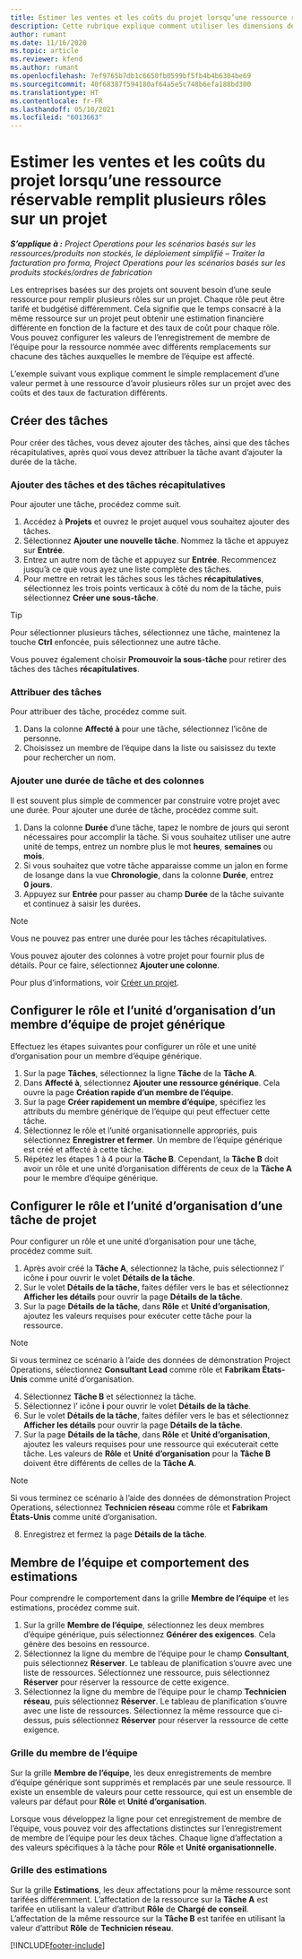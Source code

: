 ```yaml
---
title: Estimer les ventes et les coûts du projet lorsqu’une ressource réservable remplit plusieurs rôles sur un projet
description: Cette rubrique explique comment utiliser les dimensions de tarification pour prendre en charge les estimations de tarification et de coût pour une ressource qui remplit plusieurs rôles sur un projet.
author: rumant
ms.date: 11/16/2020
ms.topic: article
ms.reviewer: kfend
ms.author: rumant
ms.openlocfilehash: 7ef9765b7db1c6650fb0599bf5fb4b4b6304be69
ms.sourcegitcommit: 40f68387f594180af64a5e5c748b6efa188bd300
ms.translationtype: HT
ms.contentlocale: fr-FR
ms.lasthandoff: 05/10/2021
ms.locfileid: "6013663"
---
```

# <a name="estimate-project-sales-and-costs-when-a-bookable-resource-fills-multiple-roles-on-a-project"></a>Estimer les ventes et les coûts du projet lorsqu’une ressource réservable remplit plusieurs rôles sur un projet 

_**S’applique à :** Project Operations pour les scénarios basés sur les ressources/produits non stockés, le déploiement simplifié – Traiter la facturation pro forma, Project Operations pour les scénarios basés sur les produits stockés/ordres de fabrication_ 

Les entreprises basées sur des projets ont souvent besoin d’une seule ressource pour remplir plusieurs rôles sur un projet. Chaque rôle peut être tarifé et budgétisé différemment. Cela signifie que le temps consacré à la même ressource sur un projet peut obtenir une estimation financière différente en fonction de la facture et des taux de coût pour chaque rôle. Vous pouvez configurer les valeurs de l’enregistrement de membre de l’équipe pour la ressource nommée avec différents remplacements sur chacune des tâches auxquelles le membre de l’équipe est affecté.

L’exemple suivant vous explique comment le simple remplacement d’une valeur permet à une ressource d’avoir plusieurs rôles sur un projet avec des coûts et des taux de facturation différents.

## <a name="create-tasks"></a>Créer des tâches
Pour créer des tâches, vous devez ajouter des tâches, ainsi que des tâches récapitulatives, après quoi vous devez attribuer la tâche avant d’ajouter la durée de la tâche. 

### <a name="add-tasks-and-summary-tasks"></a>Ajouter des tâches et des tâches récapitulatives
Pour ajouter une tâche, procédez comme suit.

1. Accédez à **Projets** et ouvrez le projet auquel vous souhaitez ajouter des tâches.
2. Sélectionnez **Ajouter une nouvelle tâche**. Nommez la tâche et appuyez sur **Entrée**.
3. Entrez un autre nom de tâche et appuyez sur **Entrée**. Recommencez jusqu’à ce que vous ayez une liste complète des tâches.
3. Pour mettre en retrait les tâches sous les tâches **récapitulatives**, sélectionnez les trois points verticaux à côté du nom de la tâche, puis sélectionnez **Créer une sous-tâche**. 

  > [!TIP]
  > Pour sélectionner plusieurs tâches, sélectionnez une tâche, maintenez la touche **Ctrl** enfoncée, puis sélectionnez une autre tâche.
  >
  > Vous pouvez également choisir **Promouvoir la sous-tâche** pour retirer des tâches des tâches **récapitulatives**.

### <a name="assign-tasks"></a>Attribuer des tâches

Pour attribuer des tâche, procédez comme suit.

1. Dans la colonne **Affecté à** pour une tâche, sélectionnez l’icône de personne.
2. Choisissez un membre de l’équipe dans la liste ou saisissez du texte pour rechercher un nom.

### <a name="add-task-duration-and-columns"></a>Ajouter une durée de tâche et des colonnes

Il est souvent plus simple de commencer par construire votre projet avec une durée. Pour ajouter une durée de tâche, procédez comme suit.

1. Dans la colonne **Durée** d’une tâche, tapez le nombre de jours qui seront nécessaires pour accomplir la tâche. Si vous souhaitez utiliser une autre unité de temps, entrez un nombre plus le mot **heures**, **semaines** ou **mois**.
2. Si vous souhaitez que votre tâche apparaisse comme un jalon en forme de losange dans la vue **Chronologie**, dans la colonne **Durée**, entrez **0 jours**.
3. Appuyez sur **Entrée** pour passer au champ **Durée** de la tâche suivante et continuez à saisir les durées.

  > [!NOTE]
  > Vous ne pouvez pas entrer une durée pour les tâches récapitulatives.

Vous pouvez ajouter des colonnes à votre projet pour fournir plus de détails. Pour ce faire, sélectionnez **Ajouter une colonne**. 

Pour plus d’informations, voir [Créer un projet](https://support.microsoft.com/en-us/office/create-a-project-a5b5e823-fb2e-45fd-be00-7d84422d9749).

## <a name="set-up-the-role-and-organization-unit-for-a-generic-project-team-member"></a>Configurer le rôle et l’unité d’organisation d’un membre d’équipe de projet générique
Effectuez les étapes suivantes pour configurer un rôle et une unité d’organisation pour un membre d’équipe générique.

1. Sur la page **Tâches**, sélectionnez la ligne **Tâche** de la **Tâche A**. 
2. Dans **Affecté à**, sélectionnez **Ajouter une ressource générique**. Cela ouvre la page **Création rapide d’un membre de l’équipe**.
3. Sur la page **Créer rapidement un membre d’équipe**, spécifiez les attributs du membre générique de l’équipe qui peut effectuer cette tâche.
4. Sélectionnez le rôle et l’unité organisationnelle appropriés, puis sélectionnez **Enregistrer et fermer**. Un membre de l’équipe générique est créé et affecté à cette tâche. 
5. Répétez les étapes 1 à 4 pour la **Tâche B**. Cependant, la **Tâche B** doit avoir un rôle et une unité d’organisation différents de ceux de la **Tâche A** pour le membre d’équipe générique. 

## <a name="set-up-the-role-and-organization-unit-for-a-project-task"></a>Configurer le rôle et l’unité d’organisation d’une tâche de projet
Pour configurer un rôle et une unité d’organisation pour une tâche, procédez comme suit.

1. Après avoir créé la **Tâche A**, sélectionnez la tâche, puis sélectionnez l’ icône **i** pour ouvrir le volet **Détails de la tâche**. 
2. Sur le volet **Détails de la tâche**, faites défiler vers le bas et sélectionnez **Afficher les détails** pour ouvrir la page **Détails de la tâche**.
3. Sur la page **Détails de la tâche**, dans **Rôle** et **Unité d’organisation**, ajoutez les valeurs requises pour exécuter cette tâche pour la ressource. 

  > [!NOTE]
  > Si vous terminez ce scénario à l’aide des données de démonstration Project Operations, sélectionnez **Consultant Lead** comme rôle et **Fabrikam États-Unis** comme unité d’organisation.

4. Sélectionnez **Tâche B** et sélectionnez la tâche.
5. Sélectionnez l’ icône **i** pour ouvrir le volet **Détails de la tâche**. 
6. Sur le volet **Détails de la tâche**, faites défiler vers le bas et sélectionnez **Afficher les détails** pour ouvrir la page **Détails de la tâche**.
7. Sur la page **Détails de la tâche**, dans **Rôle** et **Unité d’organisation**, ajoutez les valeurs requises pour une ressource qui exécuterait cette tâche. Les valeurs de **Rôle** et **Unité d’organisation** pour la **Tâche B** doivent être différents de celles de la **Tâche A**. 

  > [!NOTE]
  > Si vous terminez ce scénario à l’aide des données de démonstration Project Operations, sélectionnez **Technicien réseau** comme rôle et **Fabrikam États-Unis** comme unité d’organisation.

8. Enregistrez et fermez la page **Détails de la tâche**. 

## <a name="team-member-and-estimates-behavior"></a>Membre de l’équipe et comportement des estimations 
Pour comprendre le comportement dans la grille **Membre de l’équipe** et les estimations, procédez comme suit.

1. Sur la grille **Membre de l’équipe**, sélectionnez les deux membres d’équipe générique, puis sélectionnez **Générer des exigences**. Cela génère des besoins en ressource. 
2. Sélectionnez la ligne du membre de l’équipe pour le champ **Consultant**, puis sélectionnez **Réserver**. Le tableau de planification s’ouvre avec une liste de ressources. Sélectionnez une ressource, puis sélectionnez **Réserver** pour réserver la ressource de cette exigence.
3. Sélectionnez la ligne du membre de l’équipe pour le champ **Technicien réseau**, puis sélectionnez **Réserver**. Le tableau de planification s’ouvre avec une liste de ressources. Sélectionnez la même ressource que ci-dessus, puis sélectionnez **Réserver** pour réserver la ressource de cette exigence.

### <a name="team-member-grid"></a>Grille du membre de l’équipe 

Sur la grille **Membre de l’équipe**, les deux enregistrements de membre d’équipe générique sont supprimés et remplacés par une seule ressource. Il existe un ensemble de valeurs pour cette ressource, qui est un ensemble de valeurs par défaut pour **Rôle** et **Unité d’organisation**.

Lorsque vous développez la ligne pour cet enregistrement de membre de l’équipe, vous pouvez voir des affectations distinctes sur l’enregistrement de membre de l’équipe pour les deux tâches. Chaque ligne d’affectation a des valeurs spécifiques à la tâche pour **Rôle** et **Unité organisationnelle**. 

### <a name="estimates-grid"></a>Grille des estimations 

Sur la grille **Estimations**, les deux affectations pour la même ressource sont tarifées différemment. L’affectation de la ressource sur la **Tâche A** est tarifée en utilisant la valeur d’attribut **Rôle** de **Chargé de conseil**. L’affectation de la même ressource sur la **Tâche B** est tarifée en utilisant la valeur d’attribut **Rôle** de **Technicien réseau**.


[!INCLUDE[footer-include](../includes/footer-banner.md)]